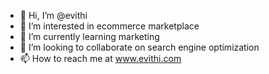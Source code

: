 - 👋 Hi, I’m @evithi
- 👀 I’m interested in ecommerce marketplace
- 🌱 I’m currently learning marketing
- 💞️ I’m looking to collaborate on search engine optimization
- 📫 How to reach me at www.evithi.com

<!---
evithi/evithi is a ✨ special ✨ repository because its `README.md` (this file) appears on your GitHub profile.
You can click the Preview link to take a look at your changes.
--->
